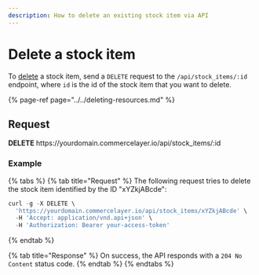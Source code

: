 ```yaml
---
description: How to delete an existing stock item via API
---
```


# Delete a stock item

To <a href="https://docs.commercelayer.io/developers/deleting-resources" target="_blank">delete</a> a stock item, send a `DELETE` request to the `/api/stock_items/:id` endpoint, where `id` is the id of the stock item that you want to delete.

{% page-ref page="../../deleting-resources.md" %}

## Request

**DELETE** https://<i></i>yourdomain.commercelayer.io/api/stock_items/:id

### Example

{% tabs %}
{% tab title="Request" %}
The following request tries to delete the stock item identified by the ID "xYZkjABcde":

```javascript
curl -g -X DELETE \
  'https://yourdomain.commercelayer.io/api/stock_items/xYZkjABcde' \
  -H 'Accept: application/vnd.api+json' \
  -H 'Authorization: Bearer your-access-token'
```
{% endtab %}

{% tab title="Response" %}
On success, the API responds with a `204 No Content` status code.
{% endtab %}
{% endtabs %}

